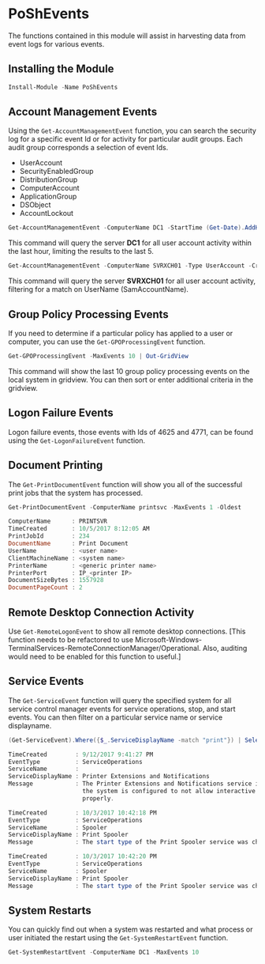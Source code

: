# PoShEvents

The functions contained in this module will assist in harvesting data from event logs for various events.

## Installing the Module

```powershell
Install-Module -Name PoShEvents
```

## Account Management Events

Using the `Get-AccountManagementEvent` function, you can search the security log for a specific event Id or for activity for particular audit groups. Each audit group corresponds a selection of event Ids.

+ UserAccount
+ SecurityEnabledGroup
+ DistributionGroup
+ ComputerAccount
+ ApplicationGroup
+ DSObject
+ AccountLockout

```powershell
Get-AccountManagementEvent -ComputerName DC1 -StartTime (Get-Date).AddHours(-1) -Type UserAccount -MaxEvents 5
```

This command will query the server **DC1** for all user account activity within the last hour, limiting the results to the last 5.

```powershell
Get-AccountManagementEvent -ComputerName SVRXCH01 -Type UserAccount -Credential (Get-Credential) | Where-Object { $_.UserName -match 'carroll'}
```

This command will query the server **SVRXCH01** for all user account activity, filtering for a match on UserName (SamAccountName).

## Group Policy Processing Events

If you need to determine if a particular policy has applied to a user or computer, you can use the `Get-GPOProcessingEvent` function.

```powershell
Get-GPOProcessingEvent -MaxEvents 10 | Out-GridView
```

This command will show the last 10 group policy processing events on the local system in gridview. You can then sort or enter additional criteria in the gridview.

## Logon Failure Events

Logon failure events, those events with Ids of 4625 and 4771, can be found using the `Get-LogonFailureEvent` function.

## Document Printing

The `Get-PrintDocumentEvent` function will show you all of the successful print jobs that the system has processed.

```powershell
Get-PrintDocumentEvent -ComputerName printsvc -MaxEvents 1 -Oldest

ComputerName      : PRINTSVR
TimeCreated       : 10/5/2017 8:12:05 AM
PrintJobId        : 234
DocumentName      : Print Document
UserName          : <user name>
ClientMachineName : <system name>
PrinterName       : <generic printer name>
PrinterPort       : IP_<printer IP>
DocumentSizeBytes : 1557928
DocumentPageCount : 2
```

## Remote Desktop Connection Activity

Use `Get-RemoteLogonEvent` to show all remote desktop connections.
[This function needs to be refactored to use Microsoft-Windows-TerminalServices-RemoteConnectionManager/Operational. Also, auditing would need to be enabled for this function to useful.]

## Service Events

The `Get-ServiceEvent` function will query the specified system for all service control manager events for service operations, stop, and start events. You can then filter on a particular service name or service displayname.

```powershell
(Get-ServiceEvent).Where({$_.ServiceDisplayName -match "print"}) | Select-Object -Property TimeCreated,EventType,ServiceName,ServiceDisplayName,Message

TimeCreated        : 9/12/2017 9:41:27 PM
EventType          : ServiceOperations
ServiceName        :
ServiceDisplayName : Printer Extensions and Notifications
Message            : The Printer Extensions and Notifications service is marked as an interactive service.  However,
                     the system is configured to not allow interactive services.  This service may not function
                     properly.

TimeCreated        : 10/3/2017 10:42:18 PM
EventType          : ServiceOperations
ServiceName        : Spooler
ServiceDisplayName : Print Spooler
Message            : The start type of the Print Spooler service was changed from auto start to demand start.

TimeCreated        : 10/3/2017 10:42:20 PM
EventType          : ServiceOperations
ServiceName        : Spooler
ServiceDisplayName : Print Spooler
Message            : The start type of the Print Spooler service was changed from demand start to auto start.
```

## System Restarts

You can quickly find out when a system was restarted and what process or user initiated the restart using the `Get-SystemRestartEvent` function.

```powershell
Get-SystemRestartEvent -ComputerName DC1 -MaxEvents 10
```